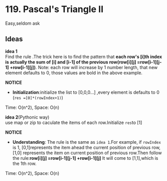 # 119. Pascal's Triangle  II  

Easy,seldom ask 

## Ideas  
**idea 1**   
Find the rule .The trick here is to find the pattern that **each row's [i]th index is actually the sum of [i] and [i-1] of the previous row(row[i][j] =row[i-1][j-1] +row[i-1][j])**. Note: each row will increase by 1 number length, that new element defaults to 0, those values are bold in the above example.   

**NOTICE**          
* **Initialization**:initialize the list to [0,0,0...] ,every element is defaults to 0 (`res =[0]*(rowIndex+1)`)            

Time: O(n^2), Space: O(n) 

**idea 2**(Pythonic way)        
use map or zip to caculate the items of each row.Initialize `res`to [1]   

**NOTICE**           
* **Understanding**: The rule is the same as `idea 1`.For example, if `rowIndex` is 1, [0,1]represents the item ahead the current position of previous row, [1,0] represents the item on current position of previous row.Then follow the rule:**row[i][j] =row[i-1][j-1] +row[i-1][j]** It will come to [1,1],which is the 1th row.       

Time: O(n^2), Space: O(n)
